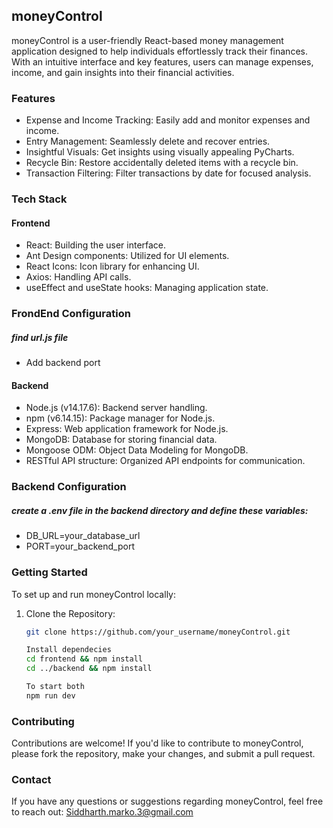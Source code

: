 ## moneyControl

moneyControl is a user-friendly React-based money management application designed to help individuals effortlessly track their finances. With an intuitive interface and key features, users can manage expenses, income, and gain insights into their financial activities.

### Features
- Expense and Income Tracking: Easily add and monitor expenses and income.
- Entry Management: Seamlessly delete and recover entries.
- Insightful Visuals: Get insights using visually appealing PyCharts.
- Recycle Bin: Restore accidentally deleted items with a recycle bin.
- Transaction Filtering: Filter transactions by date for focused analysis.

### Tech Stack

#### Frontend
- React: Building the user interface.
- Ant Design components: Utilized for UI elements.
- React Icons: Icon library for enhancing UI.
- Axios: Handling API calls.
- useEffect and useState hooks: Managing application state.

### FrondEnd Configuration
##### find url.js file

- Add backend port

#### Backend
- Node.js (v14.17.6): Backend server handling.
- npm (v6.14.15): Package manager for Node.js.
- Express: Web application framework for Node.js.
- MongoDB: Database for storing financial data.
- Mongoose ODM: Object Data Modeling for MongoDB.
- RESTful API structure: Organized API endpoints for communication.

### Backend Configuration
##### create a .env file in the backend directory and define these variables:

- DB_URL=your_database_url
- PORT=your_backend_port

### Getting Started
To set up and run moneyControl locally:

1. Clone the Repository:
   ```bash
   git clone https://github.com/your_username/moneyControl.git 

   Install dependecies
   cd frontend && npm install
   cd ../backend && npm install

   To start both
   npm run dev

### Contributing
Contributions are welcome! If you'd like to contribute to moneyControl, please fork the repository, make your changes, and submit a pull request.

### Contact
If you have any questions or suggestions regarding moneyControl, feel free to reach out: Siddharth.marko.3@gmail.com



